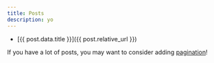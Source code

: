 ```yaml
---
title: Posts
description: yo
---
```


* [\{\{ post.data.title }}]({{ post.relative_url }})

If you have a lot of posts, you may want to consider adding [pagination](https://www.bridgetownrb.com/docs/content/pagination)!
